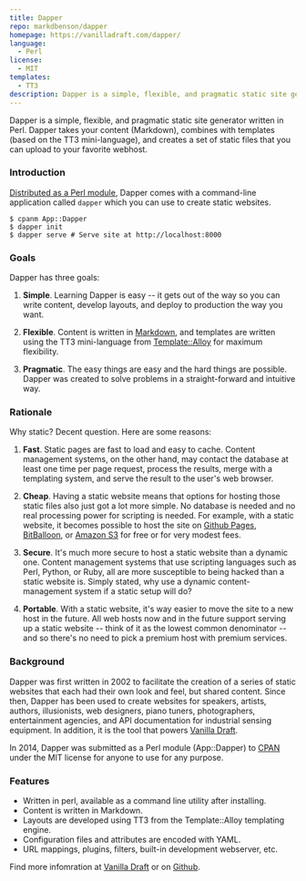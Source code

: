 ```yaml
---
title: Dapper
repo: markdbenson/dapper
homepage: https://vanilladraft.com/dapper/
language:
  - Perl
license:
  - MIT
templates:
  - TT3
description: Dapper is a simple, flexible, and pragmatic static site generator written in Perl.
---
```


Dapper is a simple, flexible, and pragmatic static site generator written in Perl. Dapper takes your content (Markdown), combines with templates (based on the TT3 mini-language), and creates a set of static files that you can upload to your favorite webhost.

### Introduction

[Distributed as a Perl module](https://search.cpan.org/~mdb/App-Dapper/),
Dapper comes with a command-line application called `dapper` which you
can use to create static websites.

    $ cpanm App::Dapper
    $ dapper init
    $ dapper serve # Serve site at http://localhost:8000

### Goals

Dapper has three goals:

1. **Simple**. Learning Dapper is easy -- it gets out of the way so you can
   write content, develop layouts, and deploy to production the way you
   want.

2. **Flexible**. Content is written in
   [Markdown](https://search.cpan.org/~bobtfish/Text-MultiMarkdown/), and
   templates are written using the TT3 mini-language from
   [Template::Alloy](https://search.cpan.org/~abw/Template-Toolkit/) for
   maximum flexibility.

3. **Pragmatic**. The easy things are easy and the hard things are
   possible. Dapper was created to solve problems in a straight-forward
   and intuitive way.

### Rationale

Why static? Decent question. Here are some reasons:

1. **Fast**. Static pages are fast to load and easy to cache. Content
   management systems, on the other hand, may contact the database at
   least one time per page request, process the results, merge with a
   templating system, and serve the result to the user's web browser.

2. **Cheap**. Having a static website means that options for hosting those
   static files also just got a lot more simple. No database is needed and
   no real processing power for scripting is needed. For example, with a
   static website, it becomes possible to host the site on
   [Github Pages](https://pages.github.com/),
   [BitBalloon](https://www.bitballoon.com/), or
   [Amazon S3](https://aws.amazon.com/s3/) for free or for very modest fees.

3. **Secure**. It's much more secure to host a static website than a
   dynamic one. Content management systems that use scripting languages
   such as Perl, Python, or Ruby, all are more susceptible to being hacked
   than a static website is. Simply stated, why use a dynamic content-
   management system if a static setup will do?

4. **Portable**. With a static website, it's way easier to move the site
   to a new host in the future. All web hosts now and in the future
   support serving up a static website -- think of it as the lowest common
   denominator -- and so there's no need to pick a premium host with
   premium services.

### Background

Dapper was first written in 2002 to facilitate the creation of a series
of static websites that each had their own look and feel, but shared
content. Since then, Dapper has been used to create websites for speakers,
artists, authors, illusionists, web designers, piano tuners,
photographers, entertainment agencies, and API documentation for
industrial sensing equipment. In addition, it is the tool that powers
[Vanilla Draft](https://vanilladraft.com/).

In 2014, Dapper was submitted as a Perl module (App::Dapper) to
[CPAN](https://cpan.org/) under the MIT license for anyone to use for any
purpose.

### Features

- Written in perl, available as a command line utility after installing.
- Content is written in Markdown.
- Layouts are developed using TT3 from the Template::Alloy templating engine.
- Configuration files and attributes are encoded with YAML.
- URL mappings, plugins, filters, built-in development webserver, etc.

Find more infomration at [Vanilla Draft](https://vanilladraft.com/dapper/) or on [Github](https://github.com/markdbenson/dapper).
